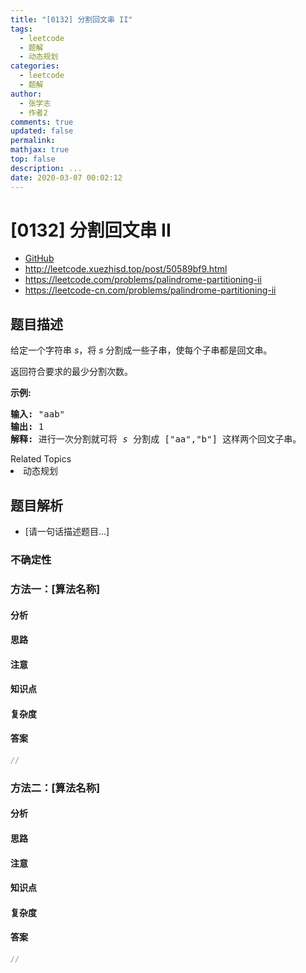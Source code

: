 ```yaml
---
title: "[0132] 分割回文串 II"
tags:
  - leetcode
  - 题解
  - 动态规划
categories:
  - leetcode
  - 题解
author:
  - 张学志
  - 作者2
comments: true
updated: false
permalink:
mathjax: true
top: false
description: ...
date: 2020-03-07 00:02:12
---
```



# [0132] 分割回文串 II
* [GitHub](https://github.com/algoboy101/LeetCodeCrowdsource/tree/master/_posts/QA/%5B0132%5D%20%E5%88%86%E5%89%B2%E5%9B%9E%E6%96%87%E4%B8%B2%20II.md)
* http://leetcode.xuezhisd.top/post/50589bf9.html
* https://leetcode.com/problems/palindrome-partitioning-ii
* https://leetcode-cn.com/problems/palindrome-partitioning-ii


## 题目描述

<p>给定一个字符串 <em>s</em>，将 <em>s</em> 分割成一些子串，使每个子串都是回文串。</p>

<p>返回符合要求的最少分割次数。</p>

<p><strong>示例:</strong></p>

<pre><strong>输入:</strong>&nbsp;&quot;aab&quot;
<strong>输出:</strong> 1
<strong>解释: </strong>进行一次分割就可将&nbsp;<em>s </em>分割成 [&quot;aa&quot;,&quot;b&quot;] 这样两个回文子串。
</pre>
<div><div>Related Topics</div><div><li>动态规划</li></div></div>


## 题目解析
* [请一句话描述题目...]

### 不确定性


### 方法一：[算法名称]

#### 分析

#### 思路

#### 注意

#### 知识点

#### 复杂度

#### 答案

```cpp
//
```


### 方法二：[算法名称]

#### 分析

#### 思路

#### 注意

#### 知识点

#### 复杂度

#### 答案

```cpp
//
```



